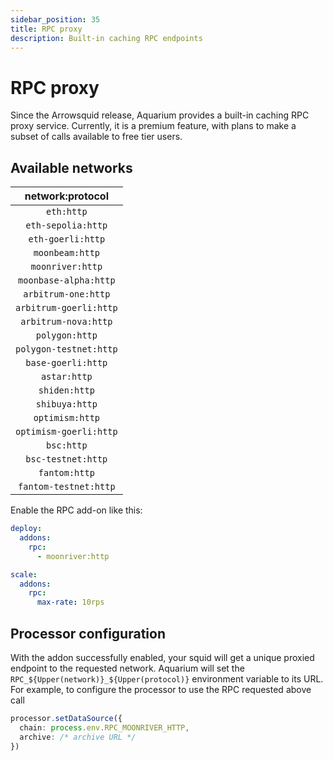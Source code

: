 ```yaml
---
sidebar_position: 35
title: RPC proxy
description: Built-in caching RPC endpoints
---
```


# RPC proxy

Since the Arrowsquid release, Aquarium provides a built-in caching RPC proxy service. Currently, it is a premium feature, with plans to make a subset of calls available to free tier users.

## Available networks

| network:protocol                     |
|:------------------------------------:|
| `eth:http`                           | 
| `eth-sepolia:http`                   |          
|  `eth-goerli:http`                |
|  `moonbeam:http`                  |
|  `moonriver:http`                 |
|  `moonbase-alpha:http`            |
|  `arbitrum-one:http`              |
|  `arbitrum-goerli:http`           |
|  `arbitrum-nova:http`             |
|  `polygon:http`                   |
|  `polygon-testnet:http`           |
|  `base-goerli:http`               |
|  `astar:http`                     |
|  `shiden:http`                    |
|  `shibuya:http`                   |
|  `optimism:http`                  |
|  `optimism-goerli:http`           |
|  `bsc:http`                       |
|  `bsc-testnet:http`               |
|  `fantom:http`                    |
|  `fantom-testnet:http`            |
  
Enable the RPC add-on like this:
```yaml
deploy:
  addons:
    rpc:
      - moonriver:http

scale:
  addons:
    rpc:
      max-rate: 10rps
```

## Processor configuration

With the addon successfully enabled, your squid will get a unique proxied endpoint to the requested network. Aquarium will set the `RPC_${Upper(network)}_${Upper(protocol)}` environment variable to its URL. For example, to configure the processor to use the RPC requested above call
```ts
processor.setDataSource({
  chain: process.env.RPC_MOONRIVER_HTTP,
  archive: /* archive URL */
})
```
